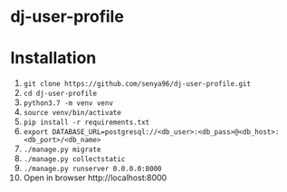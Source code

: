 # dj-user-profile
# Installation
1. `git clone https://github.com/senya96/dj-user-profile.git`
2. `cd dj-user-profile`
3. `python3.7 -m venv venv`
4. `source venv/bin/activate`
5. `pip install -r requirements.txt`
6. `export DATABASE_URL=postgresql://<db_user>:<db_pass>@<db_host>:<db_port>/<db_name>`
7. `./manage.py migrate`
8. `./manage.py collectstatic`
9. `./manage.py runserver 0.0.0.0:8000`
10. Open in browser http://localhost:8000
